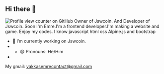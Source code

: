 ## Hi there 👋
![Profile view counter on GitHub](https://komarev.com/ghpvc/?username=vakkas1234)
Owner of Jswcoin. And Developer of Jswcoin. Soon
I'm Emre.I'm a frontend developer.I'm making a website and game. Enjoy my codes. I know javascript html css  Alpine.js and bootstrap
- 🔭 I’m currently working on Jswcoin.
- - 😄 Pronouns: He/Him
- 
My gmail: vakkasemrecontact@gmail.com
<!--11
**vakkas1234/vakkas1234** is a ✨ _special_ ✨ repository because its `README.md` (this file) appears on your GitHub profile.

Here are some ideas to get you started:

- 🔭 I’m currently working on ...
- 🌱 I’m currently learning ...
- 👯 I’m looking to collaborate on ...
- 🤔 I’m looking for help with ...
- 💬 Ask me about ...
- 📫 How to reach me: ...

- ⚡ Fun fact: ...
-->
